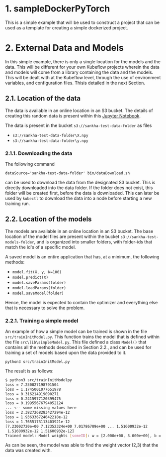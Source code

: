 # 1. sampleDockerPyTorch

This is a simple example that will be used to construct a project
that can be used as a template for creating a simple dockerized
project.


# 2. External Data and Models

In this simple example, there is only a single location for the models
and the data. This will be different for your own Kubeflow projects wherein
the data and models will come from a library containing the data and the
models. This will be dealt with at the Kubeflow level, through the use of
environment variables, and configuration files. Thisis detailed in the next
Section.

## 2.1. Location of the data

The data is available in an online location in an S3 bucket. The details
of creating this random data is present within this 
[Jupyter Notebook](https://github.com/sankhaMukherjee/sampleDockerPyTorch/blob/master/Notebooks/Create%20some%20random%20data.ipynb).

The data is present in the bucket `s3://sankha-test-data-folder` as files

 - `s3://sankha-test-data-folder\X.npy`
 - `s3://sankha-test-data-folder\y.npy`

### 2.1.1. Downloading the data

The following command 
    
`dataSource='sankha-test-data-folder' bin/dataDownload.sh`

can be used to download the data from the designated S3 bucket. This is directly
downloaded into the data folder. If the folder does not exist, this folder will
be created first, before the data is downloaded. This can later be used by `kubectl`
to download the data into a node before starting a new training run.

## 2.2. Location of the models

The models are available in an online location in an S3 bucket. The base location
of the model files are present within the bucket `s3://sankha-test-models-folder`,
and is organized into smaller folders, with folder-ids that match the id's of a 
specific model.

A saved model is an entire application that has, at a minimum, the following
methods:

 - `model.fit(X, y, N=100)`
 - `model.predict(X)`
 - `model.saveParams(folder)`
 - `model.loadParams(folder)`
 - `model.saveModel(folder)`

Hence, the model is expected to contain the optimizer and everything else that is
necessary to solve the problem. 


### 2.2.1. Training a simple model

An example of how a simple model can be trained is shown in the file `src/trainInitModel.py`.
This function trains the model that is defined within the file `src\lib\simpleModel.py`. This
file defined a class `Model()` that contains all the methods described in Section 2.2., and can
be used for training a set of models based upon the data provided to it. 

`python3 src/trainInitModel.py`

The result is as follows:

```sh
$ python3 src/trainInitModelpy
loss = 7.230027198791504
loss = 1.1745001077651978
loss = 0.316214919090271
loss = 0.2415977120399475
loss = 0.19955676794052124
... <-- some missing values here
loss = 2.3827268283427294e-12
loss = 1.936336724642218e-12
loss = 1.7655173113403921e-12
[7.23002720e+00 7.12352324e+00 7.01786709e+00 ... 1.51600932e-12
 1.51600932e-12 1.51600932e-12]
Trained model: Model weights [someID]: w = [2.000e+00, 3.000e+00], b = [2.739e-06]
```

As can be seen, the model was able to find the weight vector (2,3) that the data was created with.
